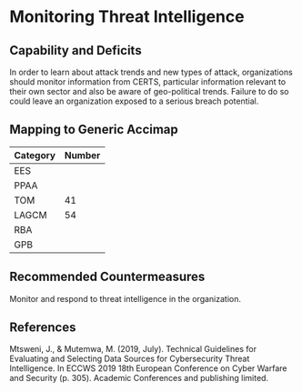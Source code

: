 # Monitoring Threat Intelligence

## Capability and Deficits
In order to learn about attack trends and new types of attack, organizations should monitor information from CERTS, particular information relevant to their own sector and also
be aware of geo-political trends.  Failure to do so could leave an organization exposed to a serious breach potential.

## Mapping to Generic Accimap

|Category | Number |
| --- | --- |
|EES     |      |
|PPAA  | |
|TOM   |41|
|LAGCM |54|
|RBA   ||
|GPB   ||

## Recommended Countermeasures

Monitor and respond to threat intelligence in the organization.

## References
Mtsweni, J., & Mutemwa, M. (2019, July). Technical Guidelines for Evaluating and Selecting Data Sources for Cybersecurity Threat Intelligence. In ECCWS 2019 18th European Conference on Cyber Warfare and Security (p. 305). Academic Conferences and publishing limited.

